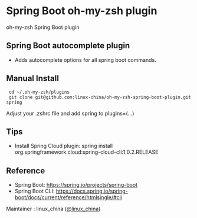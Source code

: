 # Spring Boot oh-my-zsh plugin

oh-my-zsh Spring Boot plugin

## Spring Boot autocomplete plugin

- Adds autocomplete options for all spring boot commands.

## Manual Install

     cd ~/.oh-my-zsh/plugins
     git clone git@github.com:linux-china/oh-my-zsh-spring-boot-plugin.git spring

Adjust your .zshrc file and add spring to plugins=(...)

## Tips

- Install Spring Cloud plugin: spring install org.springframework.cloud:spring-cloud-cli:1.0.2.RELEASE

## Reference

- Spring Boot: <https://spring.io/projects/spring-boot>
- Spring Boot CLI: <https://docs.spring.io/spring-boot/docs/current/reference/htmlsingle/#cli>

Maintainer : linux_china ([@linux_china](https://twitter.com/linux_china))
